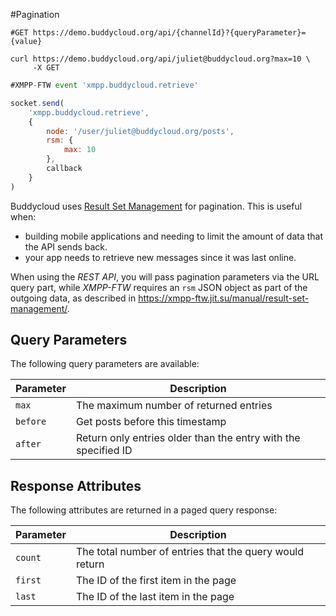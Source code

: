 #Pagination

```shell
#GET https://demo.buddycloud.org/api/{channelId}?{queryParameter}={value}

curl https://demo.buddycloud.org/api/juliet@buddycloud.org?max=10 \
     -X GET
```

```javascript
#XMPP-FTW event 'xmpp.buddycloud.retrieve'

socket.send(
    'xmpp.buddycloud.retrieve',
    {
        node: '/user/juliet@buddycloud.org/posts',
        rsm: {
            max: 10
        },
        callback
    }
)
```

Buddycloud uses [Result Set Management](http://xmpp.org/extensions/xep-0059.html) for pagination. This is useful when:

* building mobile applications and needing to limit the amount of data that the API sends back. 
* your app needs to retrieve new messages since it was last online.
 
When using the *REST API*, you will pass pagination parameters via the URL query part, while *XMPP-FTW* requires an `rsm` JSON object as part of the outgoing data, as described in <https://xmpp-ftw.jit.su/manual/result-set-management/>.

## Query Parameters

The following query parameters are available:

Parameter | Description
--------- |  -----------
`max`     | The maximum number of returned entries
`before`  | Get posts before this timestamp
`after`   | Return only entries older than the entry with the specified ID

## Response Attributes

The following attributes are returned in a paged query response:

Parameter | Description
--------- |  -----------
`count`   | The total number of entries that the query would return
`first`   | The ID of the first item in the page
`last`    | The ID of the last item in the page
